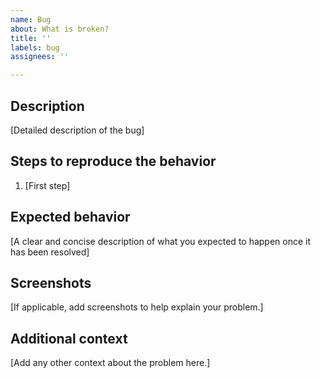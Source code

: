 ```yaml
---
name: Bug
about: What is broken?
title: ''
labels: bug
assignees: ''

---
```


## Description
[Detailed description of the bug]

## Steps to reproduce the behavior
1. [First step]

## Expected behavior
[A clear and concise description of what you expected to happen once it has been resolved]

## Screenshots
[If applicable, add screenshots to help explain your problem.]

## Additional context
[Add any other context about the problem here.]
